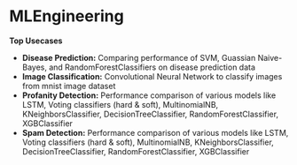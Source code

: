 # MLEngineering

<b>Top Usecases</b>
<ul>
 <li><b>Disease Prediction:</b> Comparing performance of SVM, Guassian Naive-Bayes, and RandomForestClassifiers on disease prediction data</li>
 <li><b>Image Classification:</b> Convolutional Neural Network to classify images from mnist image dataset</li>
 <li><b>Profanity Detection:</b> Performance comparison of various models like LSTM, Voting classifiers (hard & soft), MultinomialNB, KNeighborsClassifier, DecisionTreeClassifier, RandomForestClassifier, XGBClassifier  </li>
 <li><b>Spam Detection:</b> Performance comparison of various models like LSTM, Voting classifiers (hard & soft), MultinomialNB, KNeighborsClassifier, DecisionTreeClassifier, RandomForestClassifier, XGBClassifier  </li>
</ul>
